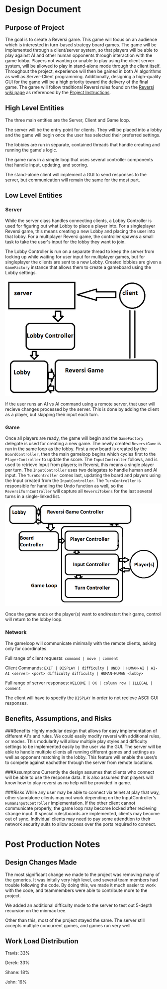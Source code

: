 Design Document
===============

## Purpose of Project

The goal is to create a Reversi game. This game will focus on an audience which is interested in turn-based strategy board games. The game will be implemented through a client/server system, so that players will be able to play against AI and other human opponents through interaction with the game lobby. Players not wanting or unable to play using the client server system, will be allowed to play in stand-alone mode through the client itself. Throughout the project, experience will then be gained in both AI algorithms as well as Server-Client programming. Additionally, designing a high-quality GUI for the game will be a high priority toward the delivery of the final game. The game will follow traditional Reversi rules found on the [Reversi wiki page](http://en.wikipedia.org/wiki/Reversi) as referenced by the [Project Instructions](http://courses.cs.tamu.edu/choe/13fall/315/proj2.html).

## High Level Entities

The three main entities are the Server, Client and Game loop. 

The server will be the entry point for clients. They will be placed into a lobby and the game will begin once the user has selected their preferred settings.

The lobbies are run in separate, contained threads that handle creating and running the game's logic.

The game runs in a simple loop that uses several controller components that handle input, updating, and scoring.

The stand-alone client will implement a GUI to send responses to the server, but communication will remain the same for the most part.

## Low Level Entities

### Server
While the server class handles connecting clients, a Lobby Controller is used for figuring out what Lobby to place a player into. 
For a singleplayer Reversi game, this means creating a new Lobby and placing the user into that lobby. For a multiplayer Reversi game, the controller spawns a small task to take the user's input for the lobby they want to join.

The Lobby Controller is run on a separate thread to keep the server from locking up while waiting for user input for multiplayer games, but for singleplayer the clients are sent to a new Lobby. 
Created lobbies are given a `GameFactory` instance that allows them to create a gameboard using the Lobby settings.

![Server Client Design](img/ServerClientDiagram.png)

If the user runs an AI vs AI command using a remote server, that user will recieve changes processed by the server. This is done by adding the client as a player, but skipping their input each turn.

### Game
Once all players are ready, the game will begin and the `GameFactory` delegate is used for creating a new game. The newly created `ReversiGame` is run in the same loop as the lobby.
First a new board is created by the `BoardController`, then the main gameloop begins which cycles first to the `PlayerController` to update the score. 
The `InputController` follows, and is used to retrieve Input from players; in Reversi, this means a single player per turn. The `InputController` uses two delegates to handle human and AI input.
The `TurnController` comes last, updating the board and players using the Input created from the `InputController`. The `TurnController` is responsible for handling the Undo function as well, so the `ReversiTurnController` will capture all `ReversiTokens` for the last several turns in a single-linked list.

![Reversi Logic Design](img/GameLogicDiagram.png)

Once the game ends or the player(s) want to end/restart their game, control will return to the lobby loop. 

### Network
The gameloop will communicate minimally with the remote clients, asking only for coordinates. 

Full range of client requests:
`command | move | comment`

Client Commands:
`EXIT | DISPLAY | difficulty | UNDO | HUMAN-AI | AI-AI <server> <port> difficulty difficulty | HUMAN-HUMAN <lobby>`

Full range of server responses: 
`WELCOME | OK | column row | ILLEGAL | comment`

The client will have to specify the `DISPLAY` in order to not recieve ASCII GUI responses.

## Benefits, Assumptions, and Risks

###Benefits 
Highly modular design that allows for easy implementation of different AI's and rules. We could easily modify reversi with additional rules, or modes. This modularity will allow multiple play styles and difficulty settings to be implemented easily by the user via the GUI. The server will be able to handle multiple clients all running different games and settings as well as opponent matching in the lobby. This feature will enable the user/s to compete against eachother through the server from remote locations.

###Assumptions
Currently the design assumes that clients who connect will be able to use the response data. It is also assumed that players will know how to play reversi as no help will be provided in game.

###Risks
While any user may be able to connect via telnet at play that way, other standalone clients may not work depending on the InputController's `HumanInputController` implementation.
If the other client cannot communicate properly, the game loop may become locked after recieving strange input. If special rules/boards are implemented, clients may become out of sync. Individual clients may need to pay some attendtion to their network security suits to allow access over the ports required to connect.

Post Production Notes
=====================

## Design Changes Made
The most significant change we made to the project was removing many of the generics. It was initally very high level, and several team members had trouble following the code. By doing this, we made it much easier to work with the code, and teammembers were able to contribute more to the project. 

We added an additional difficulty mode to the server to test out 5-depth recursion on the minmax tree.

Other than this, most of the project stayed the same. The server still accepts multiple concurrent games, and games run very well.

## Work Load Distribution

Travis: 33%

Derek: 33%

Shane: 18%

John: 16%

